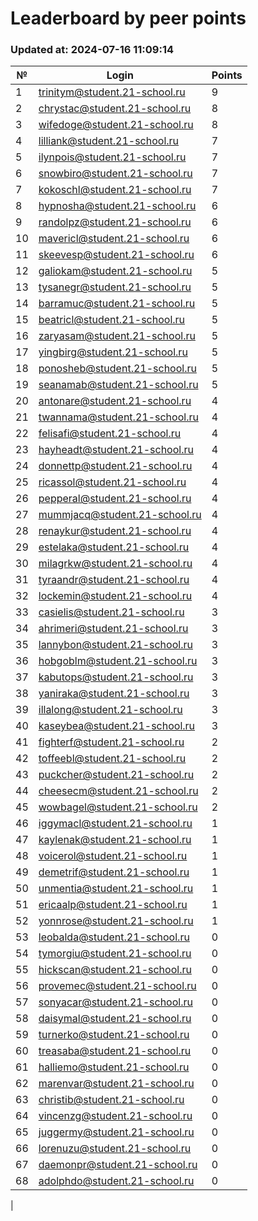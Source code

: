 # Leaderboard by peer points

### Updated at: 2024-07-16 11:09:14

| № | Login | Points |
|---|-------|--------|
|1|trinitym@student.21-school.ru|9|
|2|chrystac@student.21-school.ru|8|
|3|wifedoge@student.21-school.ru|8|
|4|lilliank@student.21-school.ru|7|
|5|ilynpois@student.21-school.ru|7|
|6|snowbiro@student.21-school.ru|7|
|7|kokoschl@student.21-school.ru|7|
|8|hypnosha@student.21-school.ru|6|
|9|randolpz@student.21-school.ru|6|
|10|mavericl@student.21-school.ru|6|
|11|skeevesp@student.21-school.ru|6|
|12|galiokam@student.21-school.ru|5|
|13|tysanegr@student.21-school.ru|5|
|14|barramuc@student.21-school.ru|5|
|15|beatricl@student.21-school.ru|5|
|16|zaryasam@student.21-school.ru|5|
|17|yingbirg@student.21-school.ru|5|
|18|ponosheb@student.21-school.ru|5|
|19|seanamab@student.21-school.ru|5|
|20|antonare@student.21-school.ru|4|
|21|twannama@student.21-school.ru|4|
|22|felisafi@student.21-school.ru|4|
|23|hayheadt@student.21-school.ru|4|
|24|donnettp@student.21-school.ru|4|
|25|ricassol@student.21-school.ru|4|
|26|pepperal@student.21-school.ru|4|
|27|mummjacq@student.21-school.ru|4|
|28|renaykur@student.21-school.ru|4|
|29|estelaka@student.21-school.ru|4|
|30|milagrkw@student.21-school.ru|4|
|31|tyraandr@student.21-school.ru|4|
|32|lockemin@student.21-school.ru|4|
|33|casielis@student.21-school.ru|3|
|34|ahrimeri@student.21-school.ru|3|
|35|lannybon@student.21-school.ru|3|
|36|hobgoblm@student.21-school.ru|3|
|37|kabutops@student.21-school.ru|3|
|38|yaniraka@student.21-school.ru|3|
|39|illalong@student.21-school.ru|3|
|40|kaseybea@student.21-school.ru|3|
|41|fighterf@student.21-school.ru|2|
|42|toffeebl@student.21-school.ru|2|
|43|puckcher@student.21-school.ru|2|
|44|cheesecm@student.21-school.ru|2|
|45|wowbagel@student.21-school.ru|2|
|46|iggymacl@student.21-school.ru|1|
|47|kaylenak@student.21-school.ru|1|
|48|voicerol@student.21-school.ru|1|
|49|demetrif@student.21-school.ru|1|
|50|unmentia@student.21-school.ru|1|
|51|ericaalp@student.21-school.ru|1|
|52|yonnrose@student.21-school.ru|1|
|53|leobalda@student.21-school.ru|0|
|54|tymorgiu@student.21-school.ru|0|
|55|hickscan@student.21-school.ru|0|
|56|provemec@student.21-school.ru|0|
|57|sonyacar@student.21-school.ru|0|
|58|daisymal@student.21-school.ru|0|
|59|turnerko@student.21-school.ru|0|
|60|treasaba@student.21-school.ru|0|
|61|halliemo@student.21-school.ru|0|
|62|marenvar@student.21-school.ru|0|
|63|christib@student.21-school.ru|0|
|64|vincenzg@student.21-school.ru|0|
|65|juggermy@student.21-school.ru|0|
|66|lorenuzu@student.21-school.ru|0|
|67|daemonpr@student.21-school.ru|0|
|68|adolphdo@student.21-school.ru|0|
|
